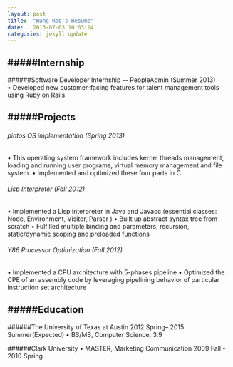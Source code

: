 ```yaml
---
layout: post
title:  "Wang Rao's Resume"
date:   2013-07-03 10:03:24
categories: jekyll update
---
```

  
#####Internship
------------------------------------------------------------------
######Software Developer Internship -- PeopleAdmin    (Summer 2013)  
• Developed new customer-facing features for talent management tools using Ruby on Rails

    
#####Projects
------------------------------------------------------------------
<h6>pintos OS implementation      (Spring 2013)</h6>
• This operating system framework includes kernel threads management, 
  loading and running user programs, virtual memory management and file system.  
• Implemented and optimized these four parts in C  
   

<h6>Lisp Interpreter   (Fall 2012)</h6>
• Implemented a Lisp interpreter in Java and Javacc (essential classes: Node, Environment, Visitor, Parser )  
• Built up abstract syntax tree from scratch  
• Fulfilled multiple binding and parameters, recursion, static/dynamic scoping and preloaded functions  
   
<h6>Y86 Processor Optimization  (Fall 2012)</h6>
 • Implemented a CPU architecture with 5-phases pipeline
 • Optimized the CPE of an assembly code by leveraging pipelining behavior of particular instruction set
 architecture

#####Education
------------------------------------------------------------------
######The University of Texas at Austin    2012 Spring– 2015 Summer(Expected)
 • BS/MS, Computer Science, 3.9  
  
######Clark University
 • MASTER, Marketing Communication 2009 Fall - 2010 Spring
  
